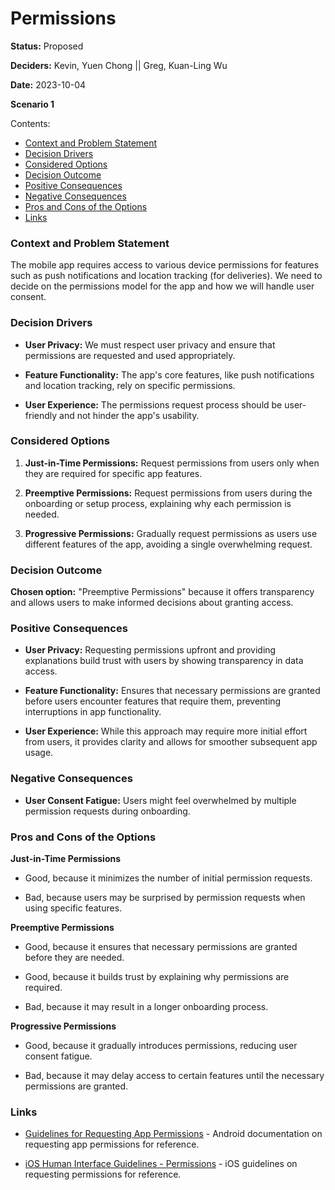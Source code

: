 # Permissions

**Status:** Proposed

**Deciders:** Kevin, Yuen Chong || Greg, Kuan-Ling Wu

**Date:** 2023-10-04

**Scenario 1**

Contents:

- [Context and Problem Statement](#context-and-problem-statement)
- [Decision Drivers](#decision-drivers)
- [Considered Options](#considered-options)
- [Decision Outcome](#decision-outcome)
- [Positive Consequences](#positive-consequences)
- [Negative Consequences](#negative-consequences)
- [Pros and Cons of the Options](#pros-and-cons-of-the-options)
- [Links](#links)

### Context and Problem Statement

The mobile app requires access to various device permissions for features such as push notifications and location tracking (for deliveries). We need to decide on the permissions model for the app and how we will handle user consent.

### Decision Drivers

- **User Privacy:** We must respect user privacy and ensure that permissions are requested and used appropriately.

- **Feature Functionality:** The app's core features, like push notifications and location tracking, rely on specific permissions.

- **User Experience:** The permissions request process should be user-friendly and not hinder the app's usability.

### Considered Options

1. **Just-in-Time Permissions:** Request permissions from users only when they are required for specific app features.

3. **Preemptive Permissions:** Request permissions from users during the onboarding or setup process, explaining why each permission is needed.

5. **Progressive Permissions:** Gradually request permissions as users use different features of the app, avoiding a single overwhelming request.

### Decision Outcome

**Chosen option:** "Preemptive Permissions" because it offers transparency and allows users to make informed decisions about granting access.

### Positive Consequences

- **User Privacy:** Requesting permissions upfront and providing explanations build trust with users by showing transparency in data access.

- **Feature Functionality:** Ensures that necessary permissions are granted before users encounter features that require them, preventing interruptions in app functionality.

- **User Experience:** While this approach may require more initial effort from users, it provides clarity and allows for smoother subsequent app usage.

### Negative Consequences

- **User Consent Fatigue:** Users might feel overwhelmed by multiple permission requests during onboarding.

### Pros and Cons of the Options

**Just-in-Time Permissions**

- Good, because it minimizes the number of initial permission requests.

- Bad, because users may be surprised by permission requests when using specific features.

**Preemptive Permissions**

- Good, because it ensures that necessary permissions are granted before they are needed.

- Good, because it builds trust by explaining why permissions are required.

- Bad, because it may result in a longer onboarding process.

**Progressive Permissions**

- Good, because it gradually introduces permissions, reducing user consent fatigue.

- Bad, because it may delay access to certain features until the necessary permissions are granted.

### Links

- [Guidelines for Requesting App Permissions](https://developer.android.com/training/permissions/overview) - Android documentation on requesting app permissions for reference.

- [iOS Human Interface Guidelines - Permissions](https://developer.apple.com/design/human-interface-guidelines/ios/app-architecture/permissions/) - iOS guidelines on requesting permissions for reference.
